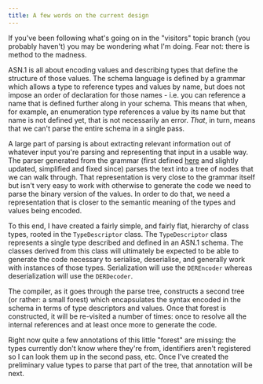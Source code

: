 ```yaml
---
title: A few words on the current design 
---
```

If you've been following what's going on in the "visitors" topic branch (you probably haven't) you may be wondering what I'm doing. Fear not: there is method to the madness. 

ASN.1 is all about encoding values and describing types that define the structure of those values. The schema language is defined by a grammar which allows a type to reference types and values by name, but does not impose an order of declaration for those names - i.e. you can reference a name that is defined further along in your schema. This means that when, for example, an enumeration type references a value by its name but that name is not defined yet, that is not necessarily an error. *That*, in turn, means that we can't parse the entire schema in a single pass.

A large part of parsing is about extracting relevant information out of whatever input you're parsing and representing that input in a usable way. The parser generated from the grammar (first defined [here](https://github.com/blytkerchan/-rubicon/commit/80947e580ff7bbb25ef57f73c87bd9948827aab6) and slightly updated, simplified and fixed since) parses the text into a tree of nodes that we can walk through. That representation is very close to the grammar itself but isn't very easy to work with otherwise to generate the code we need to parse the binary version of the values. In order to do that, we need a representation that is closer to the semantic meaning of the types and values being encoded. 

To this end, I have created a fairly simple, and fairly flat, hierarchy of class types, rooted in the `TypeDescriptor` class. The `TypeDescriptor` class represents a single type described and defined in an ASN.1 schema. The classes derived from this class will ultimately be expected to be able to generate the code necessary to serialise, deserialise, and generally work with instances of those types. Serialization will use the `DEREncoder` whereas deserialization will use the `DERDecoder`. 

The compiler, as it goes through the parse tree, constructs a second tree (or rather: a small forest) which encapsulates the syntax encoded in the schema in terms of type descriptors and values. Once that forest is constructed, it will be re-visited a number of times: once to resolve all the internal references and at least once more to generate the code. 

Right now quite a few annotations of this little "forest" are missing: the types currently don't know where they're from, identifiers aren't registered so I can look them up in the second pass, etc. Once I've created the preliminary value types to parse that part of the tree, that annotation will be next.